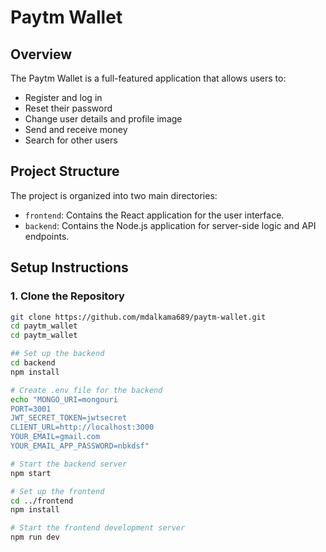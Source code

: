 # Paytm Wallet

## Overview

The Paytm Wallet is a full-featured application that allows users to:
- Register and log in
- Reset their password
- Change user details and profile image
- Send and receive money
- Search for other users

## Project Structure

The project is organized into two main directories:
- `frontend`: Contains the React application for the user interface.
- `backend`: Contains the Node.js application for server-side logic and API endpoints.

## Setup Instructions

### 1. Clone the Repository

```bash
git clone https://github.com/mdalkama689/paytm-wallet.git
cd paytm_wallet
cd paytm_wallet

## Set up the backend
cd backend
npm install

# Create .env file for the backend
echo "MONGO_URI=mongouri
PORT=3001
JWT_SECRET_TOKEN=jwtsecret
CLIENT_URL=http://localhost:3000
YOUR_EMAIL=gmail.com
YOUR_EMAIL_APP_PASSWORD=nbkdsf"

# Start the backend server
npm start

# Set up the frontend
cd ../frontend
npm install

# Start the frontend development server
npm run dev
